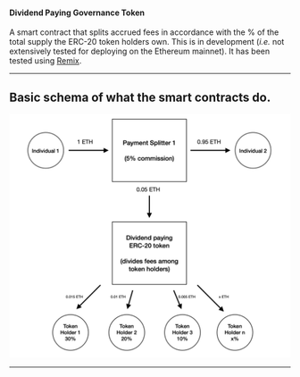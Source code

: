 #### Dividend Paying Governance Token

A smart contract that splits accrued fees in accordance with the % of the total supply the ERC-20 token holders own. This is in development (*i.e.* not extensively tested for deploying on the Ethereum mainnet). It has been tested using [Remix](https://remix.ethereum.org).

----
## Basic schema of what the smart contracts do.

<p align="center">
   <img src="/doc/schema1.png">
</p>

----


